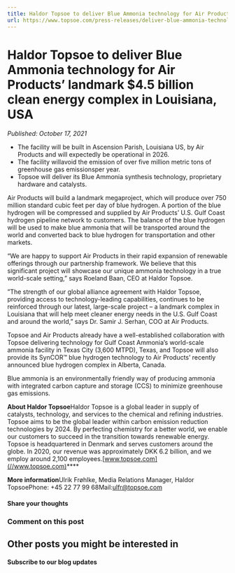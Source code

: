```yaml
---
title: Haldor Topsoe to deliver Blue Ammonia technology for Air Products’ landmark $4.5 billion clean energy complex in Louisiana, USA
url: https://www.topsoe.com/press-releases/deliver-blue-ammonia-technology-air-products#main-content
---
```


# Haldor Topsoe to deliver Blue Ammonia technology for Air Products’ landmark $4.5 billion clean energy complex in Louisiana, USA

*Published: October 17, 2021*

- The facility will be built in Ascension Parish, Louisiana US, by Air Products and will expectedly be operational in 2026.
- The facility willavoid the emission of over five million metric tons of greenhouse gas emissionsper year.
- Topsoe will deliver its Blue Ammonia synthesis technology, proprietary hardware and catalysts.

Air Products will build a landmark megaproject, which will produce over 750 million standard cubic feet per day of blue hydrogen. A portion of the blue hydrogen will be compressed and supplied by Air Products’ U.S. Gulf Coast hydrogen pipeline network to customers. The balance of the blue hydrogen will be used to make blue ammonia that will be transported around the world and converted back to blue hydrogen for transportation and other markets.

“We are happy to support Air Products in their rapid expansion of renewable offerings through our partnership framework. We believe that this significant project will showcase our unique ammonia technology in a true world-scale setting,” says Roeland Baan, CEO at Haldor Topsoe.

”The strength of our global alliance agreement with Haldor Topsoe, providing access to technology-leading capabilities, continues to be reinforced through our latest, large-scale project – a landmark complex in Louisiana that will help meet cleaner energy needs in the U.S. Gulf Coast and around the world,” says Dr. Samir J. Serhan, COO at Air Products.

Topsoe and Air Products already have a well-established collaboration with Topsoe delivering technology for Gulf Coast Ammonia’s world-scale ammonia facility in Texas City (3,600 MTPD), Texas, and Topsoe will also provide its SynCOR™ blue hydrogen technology to Air Products’ recently announced blue hydrogen complex in Alberta, Canada.

Blue ammonia is an environmentally friendly way of producing ammonia with integrated carbon capture and storage (CCS) to minimize greenhouse gas emissions.

**About Haldor Topsoe**Haldor Topsoe is a global leader in supply of catalysts, technology, and services to the chemical and refining industries. Topsoe aims to be the global leader within carbon emission reduction technologies by 2024. By perfecting chemistry for a better world, we enable our customers to succeed in the transition towards renewable energy. Topsoe is headquartered in Denmark and serves customers around the globe. In 2020, our revenue was approximately DKK 6.2 billion, and we employ around 2,100 employees.[www.topsoe.com](//www.topsoe.com)****

**More information**Ulrik Frøhlke, Media Relations Manager, Haldor TopsoePhone: +45 22 77 99 68Mail:[ulfr@topsoe.com](mailto:ulfr@topsoe.com)

#### Share your thoughts

### Comment on this post

## Other posts you might be interested in

#### Subscribe to our blog updates